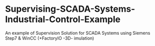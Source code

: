 # Supervising-SCADA-Systems-Industrial-Control-Example
An example of Supervision Solution for SCADA Systems using Siemens Step7 &amp; WinCC (+FactoryIO -3D- imulation)
